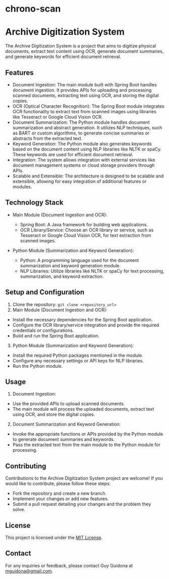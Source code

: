 # chrono-scan

# Archive Digitization System

The Archive Digitization System is a project that aims to digitize physical documents, extract text content using OCR, generate document summaries, and generate keywords for efficient document retrieval.

## Features

- Document Ingestion: The main module built with Spring Boot handles document ingestion. It provides APIs for uploading and processing scanned documents, extracting text using OCR, and storing the digital copies.
- OCR (Optical Character Recognition): The Spring Boot module integrates OCR functionality to extract text from scanned images using libraries like Tesseract or Google Cloud Vision OCR.
- Document Summarization: The Python module handles document summarization and abstract generation. It utilizes NLP techniques, such as BART or custom algorithms, to generate concise summaries or abstracts from the extracted text.
- Keyword Generation: The Python module also generates keywords based on the document content using NLP libraries like NLTK or spaCy. These keywords are used for efficient document retrieval.
- Integration: The system allows integration with external services like document management systems or cloud storage providers through APIs.
- Scalable and Extensible: The architecture is designed to be scalable and extensible, allowing for easy integration of additional features or modules.

## Technology Stack

- Main Module (Document Ingestion and OCR):
  - Spring Boot: A Java framework for building web applications.
  - OCR Library/Service: Choose an OCR library or service, such as Tesseract or Google Cloud Vision OCR, for text extraction from scanned images.

- Python Module (Summarization and Keyword Generation):
  - Python: A programming language used for the document summarization and keyword generation module.
  - NLP Libraries: Utilize libraries like NLTK or spaCy for text processing, summarization, and keyword extraction.

## Setup and Configuration

1. Clone the repository:
  `git clone <repository_url>`
2. Main Module (Document Ingestion and OCR):
  - Install the necessary dependencies for the Spring Boot application.
  - Configure the OCR library/service integration and provide the required credentials or configurations.
  - Build and run the Spring Boot application.

3. Python Module (Summarization and Keyword Generation):
  - Install the required Python packages mentioned in the module.
  - Configure any necessary settings or API keys for NLP libraries.
  - Run the Python module.

## Usage

1. Document Ingestion:
  - Use the provided APIs to upload scanned documents.
  - The main module will process the uploaded documents, extract text using OCR, and store the digital copies.

2. Document Summarization and Keyword Generation:
  - Invoke the appropriate functions or APIs provided by the Python module to generate document summaries and keywords.
  - Pass the extracted text from the main module to the Python module for processing.

## Contributing

Contributions to the Archive Digitization System project are welcome! If you would like to contribute, please follow these steps:
- Fork the repository and create a new branch.
- Implement your changes or add new features.
- Submit a pull request detailing your changes and the problem they solve.

## License

This project is licensed under the [MIT License](LICENSE).

## Contact

For any inquiries or feedback, please contact Guy Guidona at mguidona@gmail.com.
